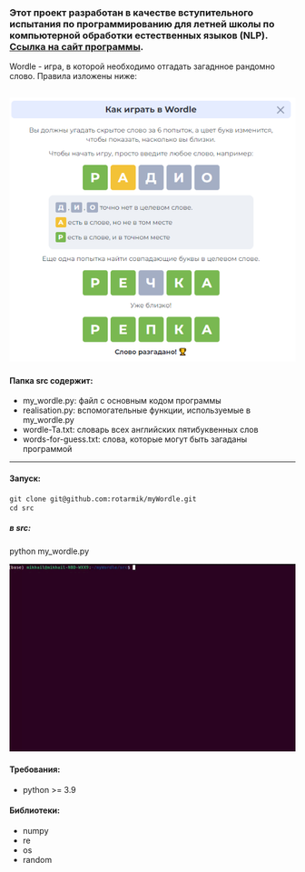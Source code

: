 ### Этот проект разработан в качестве вступительного испытания по программированию для летней школы по компьютерной обработки естественных языков (NLP). [Ссылка на сайт программы]([https://pubs.opengroup.org/onlinepubs/9699919799.2018edition/](https://letnyayashkola.org/nlp/)).
Wordle - игра, в которой необходимо отгадать загаднное рандомно слово. Правила изложены ниже:

![правила игры:](https://github.com/rotarmik/myWordle/blob/main/assets/wordle_rules.PNG)
---

#### Папка src содержит:
- my_wordle.py: файл с основным кодом программы
- realisation.py: вспомогательные функции, используемые в my_wordle.py
- wordle-Ta.txt: словарь всех английских пятибуквенных слов
- words-for-guess.txt: слова, которые могут быть загаданы программой
---
#### Запуск:
```
git clone git@github.com:rotarmik/myWordle.git
cd src
```
 ##### в src:
 python my_wordle.py

![Запуск игры](https://github.com/rotarmik/myWordle/blob/main/assets/wordle.gif)

#### Требования:
- python >= 3.9
#### Библиотеки:
- numpy
- re
- os
- random
